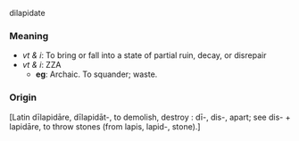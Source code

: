 dilapidate
### Meaning
+ _vt & i_: To bring or fall into a state of partial ruin, decay, or disrepair
+ _vt & i_: ZZA
	+ __eg__: Archaic. To squander; waste.

### Origin

[Latin dīlapidāre, dīlapidāt-, to demolish, destroy : dī-, dis-, apart; see dis- + lapidāre, to throw stones (from lapis, lapid-, stone).]
